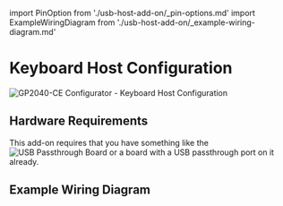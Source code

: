 import PinOption from './usb-host-add-on/_pin-options.md'
import ExampleWiringDiagram from './usb-host-add-on/_example-wiring-diagram.md'

# Keyboard Host Configuration

![GP2040-CE Configurator - Keyboard Host Configuration](@site/docs/assets/images/gpc-add-ons-keyboard-host-configuration.png)

<PinOption />

## Hardware Requirements

 This add-on requires that you have something like the ![USB Passthrough Board](https://github.com/OpenStickCommunity/Hardware/tree/main/USB%20Passthrough%20Board) or a board with a USB passthrough port on it already.  

## Example Wiring Diagram

<ExampleWiringDiagram />